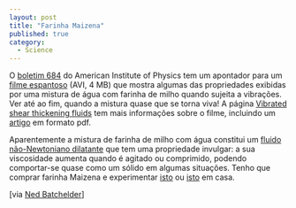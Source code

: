 ```yaml
---
layout: post
title: "Farinha Maizena"
published: true
category:
  - Science
---
```

<p>O <a href="http://www.aip.org/pnu/2004/684.html">boletim 684</a> do American Institute of Physics tem um apontador para um <a href="http://chaos.ph.utexas.edu/~rddeegan/images/cornstarch/cornstarch.avi">filme espantoso</a> (AVI, 4 MB) que mostra algumas das propriedades exibidas por uma mistura de água com farinha de milho quando sujeita a vibrações. Ver até ao fim, quando a mistura quase que se torna viva! A página <a href="http://chaos.ph.utexas.edu/research/vibrated_cornstarch.htm">Vibrated shear thickening fluids</a> tem mais informações sobre o filme, incluindo um <a href="http://chaos.ph.utexas.edu/~rddeegan/Publications/hole_PRL.pdf">artigo</a> em formato pdf.</p>
<p>Aparentemente a mistura de farinha de milho com água constitui um <a href="http://www.sciencebyjones.com/viscosity_overview.htm">fluido não-Newtoniano dilatante</a> que tem uma propriedade invulgar: a sua viscosidade aumenta quando é agitado ou comprimido, podendo comportar-se quase como um sólido em algumas situações. Tenho que comprar farinha Maizena e experimentar <a href="http://www.stevespanglerscience.com/experiment/00000047">isto</a> ou <a href="http://ideaplace.org/Sci9/Sci9Labs/Slime.html">isto</a> em casa.</p> 
[via <a href="http://www.nedbatchelder.com/blog/200405.html#e20040521T080959">Ned Batchelder</a>]

